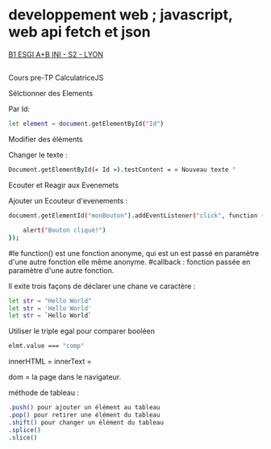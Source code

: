 # developpement web ; javascript, web api fetch et json <!--Le dièse est l'équivalent des balises <h> en html-->

<u>B1 ESGI A+B INI - S2 - LYON</u> <!-- <u> souligne le texte-->

## <!-- double dièse <=> <h2>-->
 
Cours pre-TP CalculatriceJS

Sélctionner des Elements 

Par Id:

```bash
let element = document.getElementById("Id")
```

Modifier des éléments

Changer le texte :

```sh
Document.getElementById(« Id »).testContent = « Nouveau texte "
```
Ecouter et Reagir aux Evenemets

Ajouter un Ecouteur d'evenements : 

```sh
document.getElementId("monBouton").addEventListener("click", function (){

    alert("Bouton cliqué!")
});
```
 #le function() est une fonction anonyme, qui est un est passé en paramètre d'une autre fonction elle même anonyme.
#callback : fonction passée en paramètre d'une autre fonction.

Il exite trois façons de déclarer une chane ve caractère :

```sh
let str = "Hello World"
let str = 'Hello World'
let str = `Hello World`
```

Utiliser le triple egal pour comparer booléen 

```sh
elmt.value === "comp"
```

innerHTML = 
innerText = 

dom = la page dans le navigateur.

méthode de tableau :

```sh
.push() pour ajouter un élément au tableau
.pop() pour retirer une élément du tableau
.shift() pour changer un élément du tableau
.splice() 
.slice() 
```